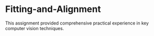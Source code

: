 # Fitting-and-Alignment
This assignment provided comprehensive practical experience in key computer vision techniques.
